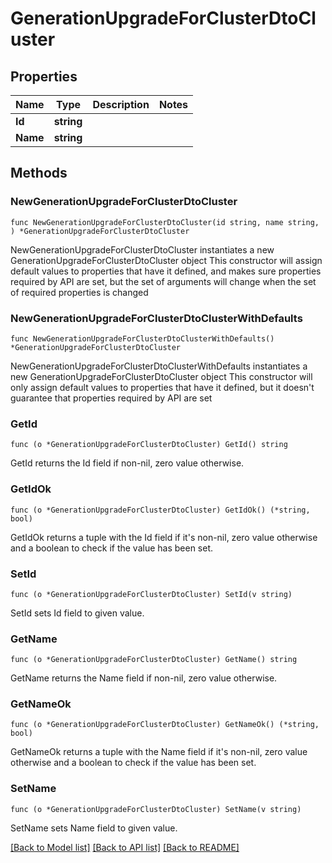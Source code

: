 # GenerationUpgradeForClusterDtoCluster

## Properties

Name | Type | Description | Notes
------------ | ------------- | ------------- | -------------
**Id** | **string** |  | 
**Name** | **string** |  | 

## Methods

### NewGenerationUpgradeForClusterDtoCluster

`func NewGenerationUpgradeForClusterDtoCluster(id string, name string, ) *GenerationUpgradeForClusterDtoCluster`

NewGenerationUpgradeForClusterDtoCluster instantiates a new GenerationUpgradeForClusterDtoCluster object
This constructor will assign default values to properties that have it defined,
and makes sure properties required by API are set, but the set of arguments
will change when the set of required properties is changed

### NewGenerationUpgradeForClusterDtoClusterWithDefaults

`func NewGenerationUpgradeForClusterDtoClusterWithDefaults() *GenerationUpgradeForClusterDtoCluster`

NewGenerationUpgradeForClusterDtoClusterWithDefaults instantiates a new GenerationUpgradeForClusterDtoCluster object
This constructor will only assign default values to properties that have it defined,
but it doesn't guarantee that properties required by API are set

### GetId

`func (o *GenerationUpgradeForClusterDtoCluster) GetId() string`

GetId returns the Id field if non-nil, zero value otherwise.

### GetIdOk

`func (o *GenerationUpgradeForClusterDtoCluster) GetIdOk() (*string, bool)`

GetIdOk returns a tuple with the Id field if it's non-nil, zero value otherwise
and a boolean to check if the value has been set.

### SetId

`func (o *GenerationUpgradeForClusterDtoCluster) SetId(v string)`

SetId sets Id field to given value.


### GetName

`func (o *GenerationUpgradeForClusterDtoCluster) GetName() string`

GetName returns the Name field if non-nil, zero value otherwise.

### GetNameOk

`func (o *GenerationUpgradeForClusterDtoCluster) GetNameOk() (*string, bool)`

GetNameOk returns a tuple with the Name field if it's non-nil, zero value otherwise
and a boolean to check if the value has been set.

### SetName

`func (o *GenerationUpgradeForClusterDtoCluster) SetName(v string)`

SetName sets Name field to given value.



[[Back to Model list]](../README.md#documentation-for-models) [[Back to API list]](../README.md#documentation-for-api-endpoints) [[Back to README]](../README.md)


